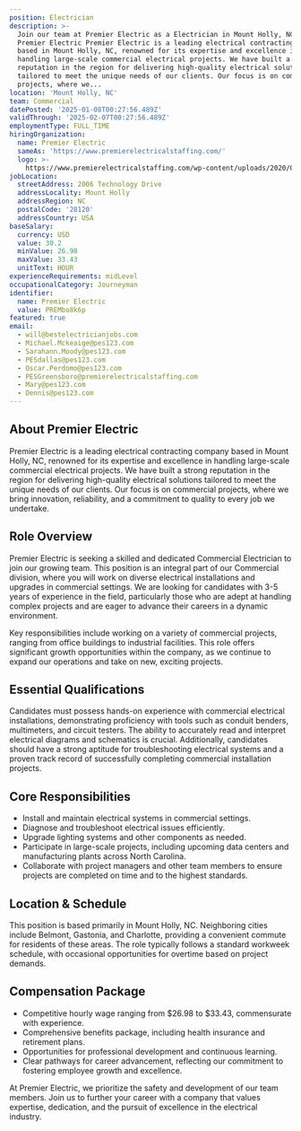 ```yaml
---
position: Electrician
description: >-
  Join our team at Premier Electric as a Electrician in Mount Holly, NC. About
  Premier Electric Premier Electric is a leading electrical contracting company
  based in Mount Holly, NC, renowned for its expertise and excellence in
  handling large-scale commercial electrical projects. We have built a strong
  reputation in the region for delivering high-quality electrical solutions
  tailored to meet the unique needs of our clients. Our focus is on commercial
  projects, where we...
location: 'Mount Holly, NC'
team: Commercial
datePosted: '2025-01-08T00:27:56.489Z'
validThrough: '2025-02-07T00:27:56.489Z'
employmentType: FULL_TIME
hiringOrganization:
  name: Premier Electric
  sameAs: 'https://www.premierelectricalstaffing.com/'
  logo: >-
    https://www.premierelectricalstaffing.com/wp-content/uploads/2020/05/Premier-Electrical-Staffing-logo.png
jobLocation:
  streetAddress: 2006 Technology Drive
  addressLocality: Mount Holly
  addressRegion: NC
  postalCode: '28120'
  addressCountry: USA
baseSalary:
  currency: USD
  value: 30.2
  minValue: 26.98
  maxValue: 33.43
  unitText: HOUR
experienceRequirements: midLevel
occupationalCategory: Journeyman
identifier:
  name: Premier Electric
  value: PREMbo8k6p
featured: true
email:
  - will@bestelectricianjobs.com
  - Michael.Mckeaige@pes123.com
  - Sarahann.Moody@pes123.com
  - PESdallas@pes123.com
  - Oscar.Perdomo@pes123.com
  - PESGreensboro@premierelectricalstaffing.com
  - Mary@pes123.com
  - Dennis@pes123.com
---
```




## About Premier Electric

Premier Electric is a leading electrical contracting company based in Mount Holly, NC, renowned for its expertise and excellence in handling large-scale commercial electrical projects. We have built a strong reputation in the region for delivering high-quality electrical solutions tailored to meet the unique needs of our clients. Our focus is on commercial projects, where we bring innovation, reliability, and a commitment to quality to every job we undertake.

## Role Overview

Premier Electric is seeking a skilled and dedicated Commercial Electrician to join our growing team. This position is an integral part of our Commercial division, where you will work on diverse electrical installations and upgrades in commercial settings. We are looking for candidates with 3-5 years of experience in the field, particularly those who are adept at handling complex projects and are eager to advance their careers in a dynamic environment.

Key responsibilities include working on a variety of commercial projects, ranging from office buildings to industrial facilities. This role offers significant growth opportunities within the company, as we continue to expand our operations and take on new, exciting projects.

## Essential Qualifications

Candidates must possess hands-on experience with commercial electrical installations, demonstrating proficiency with tools such as conduit benders, multimeters, and circuit testers. The ability to accurately read and interpret electrical diagrams and schematics is crucial. Additionally, candidates should have a strong aptitude for troubleshooting electrical systems and a proven track record of successfully completing commercial installation projects.

## Core Responsibilities

- Install and maintain electrical systems in commercial settings.
- Diagnose and troubleshoot electrical issues efficiently.
- Upgrade lighting systems and other components as needed.
- Participate in large-scale projects, including upcoming data centers and manufacturing plants across North Carolina.
- Collaborate with project managers and other team members to ensure projects are completed on time and to the highest standards.

## Location & Schedule

This position is based primarily in Mount Holly, NC. Neighboring cities include Belmont, Gastonia, and Charlotte, providing a convenient commute for residents of these areas. The role typically follows a standard workweek schedule, with occasional opportunities for overtime based on project demands.

## Compensation Package

- Competitive hourly wage ranging from $26.98 to $33.43, commensurate with experience.
- Comprehensive benefits package, including health insurance and retirement plans.
- Opportunities for professional development and continuous learning.
- Clear pathways for career advancement, reflecting our commitment to fostering employee growth and excellence.

At Premier Electric, we prioritize the safety and development of our team members. Join us to further your career with a company that values expertise, dedication, and the pursuit of excellence in the electrical industry.